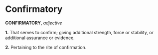 # Confirmatory

**CONFIRMATORY**, _adjective_

**1.** That serves to confirm; giving additional strength, force or stability, or additional assurance or evidence.

**2.** Pertaining to the rite of confirmation.